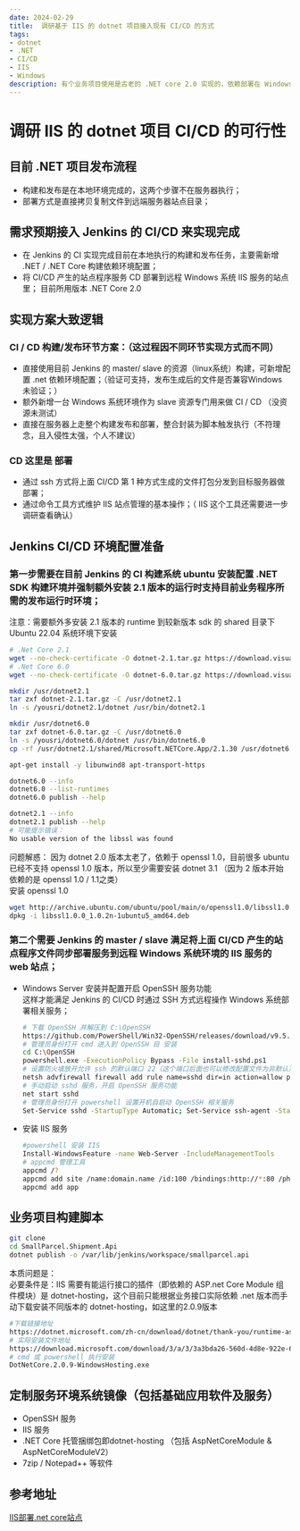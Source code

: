 ```yaml
---
date: 2024-02-29
title:  调研基于 IIS 的 dotnet 项目接入现有 CI/CD 的方式
tags:
- dotnet
- .NET
- CI/CD
- IIS
- Windows
description: 有个业务项目使用是古老的 .NET core 2.0 实现的，依赖部署在 Windows系统的 IIS 服务上，希望接入目前已有再用的基于 linux 的 ci/cd 工作流中
---
```

# 调研 IIS 的 dotnet 项目 CI/CD 的可行性

## 目前 .NET 项目发布流程
* 构建和发布是在本地环境完成的，这两个步骤不在服务器执行；
* 部署方式是直接拷贝复制文件到远端服务器站点目录；
## 需求预期接入 Jenkins 的 CI/CD 来实现完成
* 在 Jenkins 的 CI 实现完成目前在本地执行的构建和发布任务，主要需新增 .NET / .NET Core 构建依赖环境配置；
* 将 CI/CD 产生的站点程序服务 CD 部署到远程 Windows 系统 IIS 服务的站点里；
目前所用版本 .NET Core 2.0 

## 实现方案大致逻辑
### CI / CD 构建/发布环节方案：（这过程因不同环节实现方式而不同）
- 直接使用目前 Jenkins 的 master/ slave 的资源（linux系统）构建，可新增配置 .net 依赖环境配置；（验证可支持，发布生成后的文件是否兼容Windows 未验证；）
- 额外新增一台 Windows 系统环境作为 slave 资源专门用来做 CI / CD （没资源未测试）
- 直接在服务器上走整个构建发布和部署，整合封装为脚本触发执行（不符理念，且入侵性太强，个人不建议）
### CD 这里是 部署
- 通过 ssh 方式将上面 CI/CD 第 1 种方式生成的文件打包分发到目标服务器做部署；
- 通过命令工具方式维护 IIS 站点管理的基本操作；（ IIS 这个工具还需要进一步调研查看确认）

## Jenkins CI/CD 环境配置准备
### 第一步需要在目前 Jenkins 的 CI 构建系统 ubuntu 安装配置 .NET SDK 构建环境并强制额外安装 2.1 版本的运行时支持目前业务程序所需的发布运行时环境；  
注意：需要额外多安装 2.1 版本的 runtime 到较新版本 sdk 的 shared 目录下  
Ubuntu 22.04 系统环境下安装
```bash
# .Net Core 2.1
wget --no-check-certificate -O dotnet-2.1.tar.gz https://download.visualstudio.microsoft.com/download/pr/5797d98a-8faf-472d-925c-931ac542d3c8/e48942da88f4d9d653a7b5c0790e7724/dotnet-sdk-2.1.818-linux-x64.tar.gz
# .Net Core 6.0
wget --no-check-certificate -O dotnet-6.0.tar.gz https://download.visualstudio.microsoft.com/download/pr/8828b97b-7bfd-4b1b-a646-e55bddc0d7ad/e2f7d168ad273e78fbae72ffb6d215d3/dotnet-sdk-6.0.419-linux-x64.tar.gz

mkdir /usr/dotnet2.1
tar zxf dotnet-2.1.tar.gz -C /usr/dotnet2.1
ln -s /yousri/dotnet2.1/dotnet /usr/bin/dotnet2.1

mkdir /usr/dotnet6.0
tar zxf dotnet-6.0.tar.gz -C /usr/dotnet6.0
ln -s /yousri/dotnet6.0/dotnet /usr/bin/dotnet6.0
cp -rf /usr/dotnet2.1/shared/Microsoft.NETCore.App/2.1.30 /usr/dotnet6.0/shared/Microsoft.NETCore.App/

apt-get install -y libunwind8 apt-transport-https

dotnet6.0 --info
dotnet6.0 --list-runtimes
dotnet6.0 publish --help

dotnet2.1 --info
dotnet2.1 publish --help
# 可能提示错误：
No usable version of the libssl was found
```
问题解惑： 因为 dotnet 2.0 版本太老了，依赖于 openssl 1.0，目前很多 ubuntu 已经不支持 openssl 1.0 版本，所以至少需要安装 dotnet 3.1 （因为 2 版本开始依赖的是 openssl 1.0 / 1.1之类）  
安装 openssl 1.0
```bash
wget http://archive.ubuntu.com/ubuntu/pool/main/o/openssl1.0/libssl1.0.0_1.0.2n-1ubuntu5_amd64.deb
dpkg -i libssl1.0.0_1.0.2n-1ubuntu5_amd64.deb
```
### 第二个需要 Jenkins 的 master / slave 满足将上面 CI/CD 产生的站点程序文件同步部署服务到远程 Windows 系统环境的 IIS 服务的 web 站点；
* Windows Server 安装并配置开启 OpenSSH 服务功能  
  这样才能满足 Jenkins 的 CI/CD 时通过 SSH 方式远程操作 Windows 系统部署相关服务；  
  ```bash
  # 下载 OpenSSH 并解压到 C:\OpenSSH
  https://github.com/PowerShell/Win32-OpenSSH/releases/download/v9.5.0.0p1-Beta/OpenSSH-Win64.zip
  # 管理员身份打开 cmd 进入到 OpenSSH 目 安装
  cd C:\OpenSSH
  powershell.exe -ExecutionPolicy Bypass -File install-sshd.ps1
  # 设置防火墙放开允许 ssh 的默认端口 22（这个端口后面也可以修改配置文件为非默认）
  netsh advfirewall firewall add rule name=sshd dir=in action=allow protocol=TCP localport=22
  # 手动启动 sshd 服务，开启 OpenSSH 服务功能
  net start sshd
  # 管理员身份打开 powershell 设置开机自启动 OpenSSH 相关服务
  Set-Service sshd -StartupType Automatic; Set-Service ssh-agent -StartupType Automatic; Start-Service sshd; Start-Service ssh-agent
  ```
* 安装 IIS 服务
  ```bash
  #powershell 安装 IIS
  Install-WindowsFeature -name Web-Server -IncludeManagementTools
  # appcmd 管理工具
  appcmd /?
  appcmd add site /name:domain.name /id:100 /bindings:http://*:80 /physicalpath:"C:\website\domain.name"
  appcmd add app
  ```

## 业务项目构建脚本
```bash
git clone
cd SmallParcel.Shipment.Api
dotnet publish -o /var/lib/jenkins/workspace/smallparcel.api
```
本质问题是：  
必要条件是：IIS 需要有能运行接口的插件（即依赖的 ASP.net Core Module 组件模块）是 dotnet-hosting，这个目前只能根据业务接口实际依赖 .net 版本而手动下载安装不同版本的 dotnet-hosting，如这里的2.0.9版本  
```bash
#下载链接地址
https://dotnet.microsoft.com/zh-cn/download/dotnet/thank-you/runtime-aspnetcore-2.0.9-windows-hosting-bundle-installer
# 实际安装文件地址
https://download.microsoft.com/download/3/a/3/3a3bda26-560d-4d8e-922e-6f6bc4553a84/DotNetCore.2.0.9-WindowsHosting.exe
# cmd 或 powershell 执行安装
DotNetCore.2.0.9-WindowsHosting.exe

```

## 定制服务环境系统镜像（包括基础应用软件及服务）
* OpenSSH 服务
* IIS 服务
* .NET Core 托管捆绑包即dotnet-hosting  （包括 AspNetCoreModule & AspNetCoreModuleV2）
* 7zip / Notepad++ 等软件

## 参考地址

[IIS部署.net core站点](https://blog.csdn.net/weixin_45025876/article/details/133775482)
